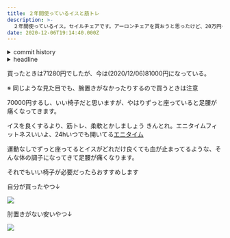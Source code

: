 ```yaml
---
title: ２年間使っているイスと筋トレ
description: >-
  ２年間使っているイス。セイルチェアです。アーロンチェアを買おうと思ったけど、20万円くらいしたのでそれよりは安いやつを買いましたが満足しています。いい椅子よりも大事なのは筋トレだなと最近は思ってます
date: 2020-12-06T19:14:40.000Z
---
```

<!-- history area start -->
<details><summary>commit history</summary><div><ol>

</ol></div></details>
<!-- history area end -->
<!-- toc area start -->
<details><summary>headline</summary><div>

<!-- toc -->



<!-- tocstop -->

</div></details>

<!-- toc area end -->

買ったときは71280円でしたが、今は(2020/12/06)81000円になっている。

※ 同じような見た目でも、腕置きがなかったりするので買うときは注意

70000円するし、いい椅子だと思いますが、やはりずっと座っていると足腰が痛くなってきます。

イスを良くするより、筋トレ、柔軟とかしましょう
きんとれ。エニタイムフィットネスいいよ、24hいつでも開いてる[エニタイム](https://www.anytimefitness.co.jp/)

運動なしでずっと座ってるとイスがどれだけ良くても血が止まってるような、そんな体の調子になってきて足腰が痛くなります。

それでもいい椅子が必要だったらおすすめします

自分が買ったやつ↓

<a notChange href="https://www.amazon.co.jp/gp/product/B0053O5I3M/ref=as_li_ss_il?ie=UTF8&psc=1&linkCode=li2&tag=kajirikajiri-22&linkId=f8a0edc75494a9e2c3afe3d47fa9a4d7&language=ja_JP" target="_blank"><img border="0" src="//ws-fe.amazon-adsystem.com/widgets/q?_encoding=UTF8&ASIN=B0053O5I3M&Format=_SL160_&ID=AsinImage&MarketPlace=JP&ServiceVersion=20070822&WS=1&tag=kajirikajiri-22&language=ja_JP" ></a><img src="https://ir-jp.amazon-adsystem.com/e/ir?t=kajirikajiri-22&language=ja_JP&l=li2&o=9&a=B0053O5I3M" width="1" height="1" border="0" alt="" style="border:none !important; margin:0px !important;" />

肘置きがない安いやつ↓

<a notChange href="https://www.amazon.co.jp/%E3%83%8F%E3%83%BC%E3%83%9E%E3%83%B3%E3%83%9F%E3%83%A9%E3%83%BC-%E3%82%BB%E3%82%A4%E3%83%AB%E3%83%81%E3%82%A7%E3%82%A2-%E3%82%A2%E3%83%BC%E3%83%A0%E3%83%AC%E3%82%B9-%E3%83%95%E3%83%AC%E3%83%BC%E3%83%A0-AS1YA22NAN265BB981H09/dp/B085WD7S5Y/ref=as_li_ss_il?_encoding=UTF8&pd_rd_i=B085WD7S5Y&pd_rd_r=a5e96597-f15a-42cc-9e9a-edd6f7fdc050&pd_rd_w=Jjm2l&pd_rd_wg=f45pv&pf_rd_p=2149407b-0896-4053-a80d-baa280ae868a&pf_rd_r=XR0R2EBRCD5RB47DHSMJ&psc=1&refRID=XR0R2EBRCD5RB47DHSMJ&linkCode=li2&tag=kajirikajiri-22&linkId=87e7b41f5f16e892da2200692d121993&language=ja_JP" target="_blank"><img border="0" src="//ws-fe.amazon-adsystem.com/widgets/q?_encoding=UTF8&ASIN=B085WD7S5Y&Format=_SL160_&ID=AsinImage&MarketPlace=JP&ServiceVersion=20070822&WS=1&tag=kajirikajiri-22&language=ja_JP" ></a><img src="https://ir-jp.amazon-adsystem.com/e/ir?t=kajirikajiri-22&language=ja_JP&l=li2&o=9&a=B085WD7S5Y" width="1" height="1" border="0" alt="" style="border:none !important; margin:0px !important;" />

